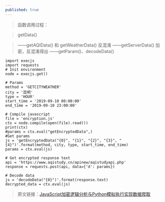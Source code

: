 ```yaml
---
published: true
---
```

> 函数调用过程：

>getData()

>——getAQIData() 和 getWeatherData() 
    反混淆 ——getServerData() 加密，反混淆得出
              ——getParam()、decodeData() 

<!-- more -->
````YMAL
import execjs
import requests
# Init environment
node = execjs.get()
 
# Params
method = 'GETCITYWEATHER'
city = '昆明'
type = 'HOUR'
start_time = '2019-09-10 00:00:00'
end_time = '2019-09-10 23:00:00'
 
# Compile javascript
file = 'encryption.js'
ctx = node.compile(open(file).read())
print(ctx)
#params = ctx.eval("getEncryptedData",)
#Get params
js = 'getEncryptedData("{0}", "{1}", "{2}", "{3}", "{4}")'.format(method, city, type, start_time, end_time)
params = ctx.eval(js)

# Get encrypted response text
api = 'https://www.aqistudy.cn/apinew/aqistudyapi.php'
response = requests.post(api, data={'d': params})

# Decode data
js = 'decodeData("{0}")'.format(response.text)
decrypted_data = ctx.eval(js)
````

>原文链接：[JavaScript加密逻辑分析与Python模拟执行实现数据爬取](https://cuiqingcai.com/5024.html "JavaScript加密逻辑分析与Python模拟执行实现数据爬取")
